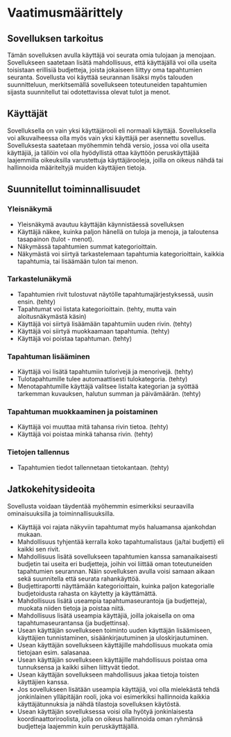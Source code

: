# Vaatimusmäärittely

## Sovelluksen tarkoitus
Tämän sovelluksen avulla käyttäjä voi seurata omia tulojaan ja menojaan. Sovellukseen saatetaan lisätä mahdollisuus, että käyttäjällä voi olla useita toisistaan erillisiä budjetteja, joista jokaiseen liittyy oma tapahtumien seuranta. Sovellusta voi käyttää seurannan lisäksi myös talouden suunnitteluun, merkitsemällä sovellukseen toteutuneiden tapahtumien sijasta suunnitellut tai odotettavissa olevat tulot ja menot.


## Käyttäjät
Sovelluksella on vain yksi käyttäjärooli eli normaali käyttäjä. Sovelluksella voi alkuvaiheessa olla myös vain yksi käyttäjä per asennettu sovellus. Sovelluksesta saatetaan myöhemmin tehdä versio, jossa voi olla useita käyttäjiä, ja tällöin voi olla hyödyllistä ottaa käyttöön peruskäyttäjää laajemmilla oikeuksilla varustettuja käyttäjärooleja, joilla on oikeus nähdä tai hallinnoida määriteltyjä muiden käyttäjien tietoja. 


## Suunnitellut toiminnallisuudet

### Yleisnäkymä
* Yleisnäkymä avautuu käyttäjän käynnistäessä sovelluksen
* Käyttäjä näkee, kuinka paljon hänellä on tuloja ja menoja, ja taloutensa tasapainon (tulot - menot).
* Näkymässä tapahtumien summat kategorioittain.
* Näkymästä voi siirtyä tarkastelemaan tapahtumia kategorioittain, kaikkia tapahtumia, tai lisäämään tulon tai menon. 

### Tarkastelunäkymä
* Tapahtumien rivit tulostuvat näytölle tapahtumajärjestyksessä, uusin ensin. (tehty)
* Tapahtumat voi listata kategorioittain. (tehty, mutta vain aloitusnäkymästä käsin)
* Käyttäjä voi siirtyä lisäämään tapahtumiin uuden rivin. (tehty)
* Käyttäjä voi siirtyä muokkaamaan tapahtumia. (tehty)
* Käyttäjä voi poistaa tapahtuman. (tehty)

### Tapahtuman lisääminen
* Käyttäjä voi lisätä tapahtumiin tulorivejä ja menorivejä. (tehty)
* Tulotapahtumille tulee automaattisesti tulokategoria. (tehty)
* Menotapahtumille käyttäjä valitsee listalta kategorian ja syöttää tarkemman kuvauksen, halutun summan ja päivämäärän. (tehty)

### Tapahtuman muokkaaminen ja poistaminen
* Käyttäjä voi muuttaa mitä tahansa rivin tietoa. (tehty)
* Käyttäjä voi poistaa minkä tahansa rivin. (tehty)

### Tietojen tallennus
* Tapahtumien tiedot tallennetaan tietokantaan. (tehty)

## Jatkokehitysideoita
Sovellusta voidaan täydentää myöhemmin esimerkiksi seuraavilla ominaisuuksilla ja toiminnallisuuksilla.
* Käyttäjä voi rajata näkyviin tapahtumat myös haluamansa ajankohdan mukaan.
* Mahdollisuus tyhjentää kerralla koko tapahtumalistaus (ja/tai budjetti) eli kaikki sen rivit.
* Mahdollisuus lisätä sovellukseen tapahtumien kanssa samanaikaisesti budjetin tai useita eri budjetteja, joihin voi liittää oman toteutuneiden tapahtumien seurannan. Näin sovelluksen avulla voisi samaan aikaan sekä suunnitella että seurata rahankäyttöä.
* Budjettiraportti näyttämään kategorioittain, kuinka paljon kategorialle budjetoidusta rahasta on käytetty ja käyttämättä.
* Mahdollisuus lisätä useampia  tapahtumaseurantoja (ja budjetteja), muokata niiden tietoja ja poistaa niitä. 
* Mahdollisuus lisätä useampia käyttäjiä, joilla jokaisella on oma tapahtumaseurantansa (ja budjettinsa).
* Usean käyttäjän sovellukseen toiminto uuden käyttäjän lisäämiseen, käyttäjien tunnistaminen, sisäänkirjautuminen ja uloskirjautuminen.
* Usean käyttäjän sovellukseen käyttäjille mahdollisuus muokata omia tietojaan esim. salasanaa.
* Usean käyttäjän sovellukseen käyttäjille mahdollisuus poistaa oma tunnuksensa ja kaikki siihen liittyvät tiedot.
* Usean käyttäjän sovellukseen mahdollisuus jakaa tietoja toisten käyttäjien kanssa.
* Jos sovellukseen lisätään useampia käyttäjiä, voi olla mielekästä tehdä jonkinlainen ylläpitäjän rooli, joka voi esimerkiksi hallinnoida kaikkia käyttäjätunnuksia ja nähdä tilastoja sovelluksen käytöstä. 
* Usean käyttäjän sovelluksessa voisi olla hyötyä jonkinlaisesta koordinaattoriroolista, jolla on oikeus hallinnoida oman ryhmänsä budjetteja laajemmin kuin peruskäyttäjällä. 
